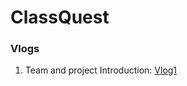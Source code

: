 # ClassQuest

### Vlogs

1. Team and project Introduction: [Vlog1](https://www.youtube.com/watch?v=lCHaV5K9AQU)
